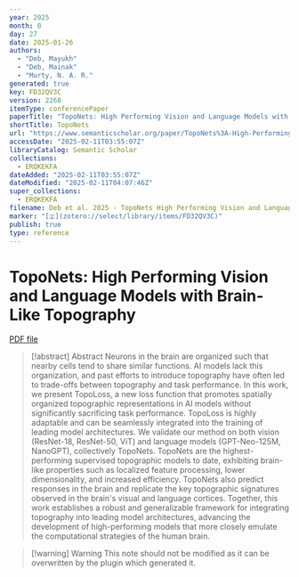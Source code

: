 ```yaml
---
year: 2025
month: 0
day: 27
date: 2025-01-26
authors:
  - "Deb, Mayukh"
  - "Deb, Mainak"
  - "Murty, N. A. R."
generated: true
key: FD32QV3C
version: 2268
itemType: conferencePaper
paperTitle: "TopoNets: High Performing Vision and Language Models with Brain-Like Topography"
shortTitle: TopoNets
url: "https://www.semanticscholar.org/paper/TopoNets%3A-High-Performing-Vision-and-Language-with-Deb-Deb/73dd4c6a593f5efe7ae67cdf1bdd491295e37906"
accessDate: "2025-02-11T03:55:07Z"
libraryCatalog: Semantic Scholar
collections:
  - ERQKEKFA
dateAdded: "2025-02-11T03:55:07Z"
dateModified: "2025-02-11T04:07:46Z"
super_collections:
  - ERQKEKFA
filename: Deb et al. 2025 - TopoNets High Performing Vision and Language Models with Brain-Like Topography.pdf
marker: "[🇿](zotero://select/library/items/FD32QV3C)"
publish: true
type: reference
---
```

# TopoNets: High Performing Vision and Language Models with Brain-Like Topography

[PDF file](/Papers/PDFs/Deb%20et%20al.%202025%20-%20TopoNets%20High%20Performing%20Vision%20and%20Language%20Models%20with%20Brain-Like%20Topography.pdf)

> [!abstract] Abstract
> Neurons in the brain are organized such that nearby cells tend to share similar functions. AI models lack this organization, and past efforts to introduce topography have often led to trade-offs between topography and task performance. In this work, we present TopoLoss, a new loss function that promotes spatially organized topographic representations in AI models without significantly sacrificing task performance. TopoLoss is highly adaptable and can be seamlessly integrated into the training of leading model architectures. We validate our method on both vision (ResNet-18, ResNet-50, ViT) and language models (GPT-Neo-125M, NanoGPT), collectively TopoNets. TopoNets are the highest-performing supervised topographic models to date, exhibiting brain-like properties such as localized feature processing, lower dimensionality, and increased efficiency. TopoNets also predict responses in the brain and replicate the key topographic signatures observed in the brain's visual and language cortices. Together, this work establishes a robust and generalizable framework for integrating topography into leading model architectures, advancing the development of high-performing models that more closely emulate the computational strategies of the human brain.

>[!warning] Warning
> This note should not be modified as it can be overwritten by the plugin which generated it.

